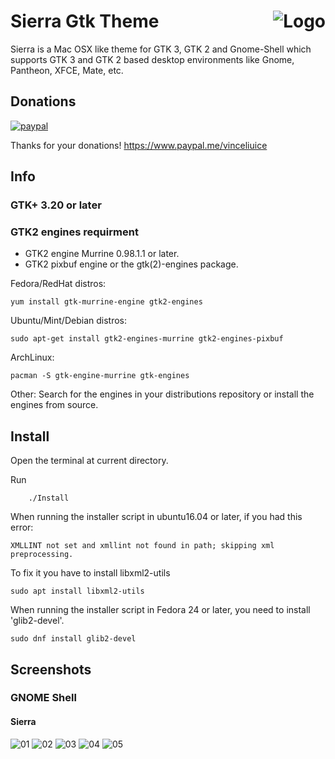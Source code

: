 <img src="https://github.com/vinceliuice/Sierra-gtk-theme/blob/imgs/logo.png" alt="Logo" align="right" /> Sierra Gtk Theme
======

Sierra is a Mac OSX like theme for GTK 3, GTK 2 and Gnome-Shell which supports GTK 3 and GTK 2 based desktop environments like Gnome, Pantheon, XFCE, Mate, etc.

## Donations
[![paypal](https://www.paypalobjects.com/webstatic/paypalme/images/pp_logo_small.png "Donations")](https://www.paypal.me/vinceliuice) 

Thanks for your donations! https://www.paypal.me/vinceliuice

## Info

### GTK+ 3.20 or later

### GTK2 engines requirment
- GTK2 engine Murrine 0.98.1.1 or later.
- GTK2 pixbuf engine or the gtk(2)-engines package.

Fedora/RedHat distros:

    yum install gtk-murrine-engine gtk2-engines

Ubuntu/Mint/Debian distros:

    sudo apt-get install gtk2-engines-murrine gtk2-engines-pixbuf

ArchLinux:

    pacman -S gtk-engine-murrine gtk-engines

Other:
Search for the engines in your distributions repository or install the engines from source.

## Install

Open the terminal at current directory.

Run

        ./Install

When running the installer script in ubuntu16.04 or later, if you had this error:

    XMLLINT not set and xmllint not found in path; skipping xml preprocessing.

To fix it you have to install libxml2-utils

    sudo apt install libxml2-utils

When running the installer script in Fedora 24 or later, you need to install 'glib2-devel'.

    sudo dnf install glib2-devel

## Screenshots

### GNOME Shell

#### Sierra
![01](https://github.com/vinceliuice/Sierra-gtk-theme/blob/imgs/screenshot1.jpeg?raw=true)
![02](https://github.com/vinceliuice/Sierra-gtk-theme/blob/imgs/screenshot2.jpeg?raw=true)
![03](https://github.com/vinceliuice/Sierra-gtk-theme/blob/imgs/screenshot3.jpeg?raw=true)
![04](https://github.com/vinceliuice/Sierra-gtk-theme/blob/imgs/screenshot4.jpeg?raw=true)
![05](https://github.com/vinceliuice/Sierra-gtk-theme/blob/imgs/screenshot5.jpeg?raw=true)

